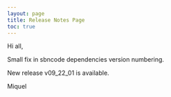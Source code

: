 ```yaml
---
layout: page
title: Release Notes Page
toc: true
---
```


Hi all,

Small fix in sbncode dependencies version numbering.


New release v09_22_01 is available.



Miquel
